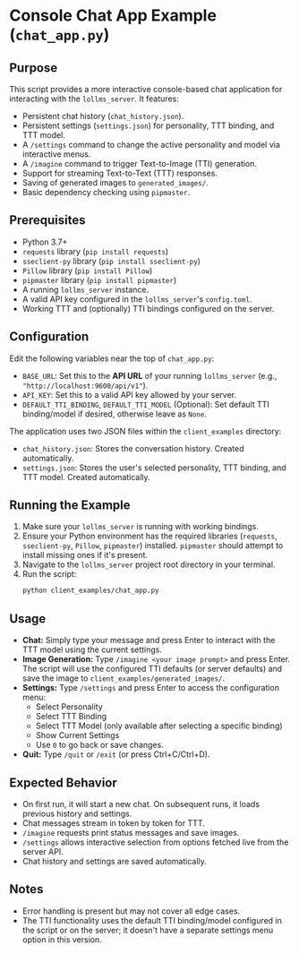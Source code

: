 # Console Chat App Example (`chat_app.py`)

## Purpose

This script provides a more interactive console-based chat application for interacting with the `lollms_server`. It features:

*   Persistent chat history (`chat_history.json`).
*   Persistent settings (`settings.json`) for personality, TTT binding, and TTT model.
*   A `/settings` command to change the active personality and model via interactive menus.
*   A `/imagine` command to trigger Text-to-Image (TTI) generation.
*   Support for streaming Text-to-Text (TTT) responses.
*   Saving of generated images to `generated_images/`.
*   Basic dependency checking using `pipmaster`.

## Prerequisites

*   Python 3.7+
*   `requests` library (`pip install requests`)
*   `sseclient-py` library (`pip install sseclient-py`)
*   `Pillow` library (`pip install Pillow`)
*   `pipmaster` library (`pip install pipmaster`)
*   A running `lollms_server` instance.
*   A valid API key configured in the `lollms_server`'s `config.toml`.
*   Working TTT and (optionally) TTI bindings configured on the server.

## Configuration

Edit the following variables near the top of `chat_app.py`:

*   `BASE_URL`: Set this to the **API URL** of your running `lollms_server` (e.g., `"http://localhost:9600/api/v1"`).
*   `API_KEY`: Set this to a valid API key allowed by your server.
*   `DEFAULT_TTI_BINDING`, `DEFAULT_TTI_MODEL` (Optional): Set default TTI binding/model if desired, otherwise leave as `None`.

The application uses two JSON files within the `client_examples` directory:

*   `chat_history.json`: Stores the conversation history. Created automatically.
*   `settings.json`: Stores the user's selected personality, TTT binding, and TTT model. Created automatically.

## Running the Example

1.  Make sure your `lollms_server` is running with working bindings.
2.  Ensure your Python environment has the required libraries (`requests`, `sseclient-py`, `Pillow`, `pipmaster`) installed. `pipmaster` should attempt to install missing ones if it's present.
3.  Navigate to the `lollms_server` project root directory in your terminal.
4.  Run the script:
    ```bash
    python client_examples/chat_app.py
    ```

## Usage

*   **Chat:** Simply type your message and press Enter to interact with the TTT model using the current settings.
*   **Image Generation:** Type `/imagine <your image prompt>` and press Enter. The script will use the configured TTI defaults (or server defaults) and save the image to `client_examples/generated_images/`.
*   **Settings:** Type `/settings` and press Enter to access the configuration menu:
    *   Select Personality
    *   Select TTT Binding
    *   Select TTT Model (only available after selecting a specific binding)
    *   Show Current Settings
    *   Use `0` to go back or save changes.
*   **Quit:** Type `/quit` or `/exit` (or press Ctrl+C/Ctrl+D).

## Expected Behavior

*   On first run, it will start a new chat. On subsequent runs, it loads previous history and settings.
*   Chat messages stream in token by token for TTT.
*   `/imagine` requests print status messages and save images.
*   `/settings` allows interactive selection from options fetched live from the server API.
*   Chat history and settings are saved automatically.

## Notes

*   Error handling is present but may not cover all edge cases.
*   The TTI functionality uses the default TTI binding/model configured in the script or on the server; it doesn't have a separate settings menu option in this version.